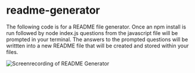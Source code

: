 # readme-generator

The following code is for a README file generator. Once an npm install is run followed by node index.js questions from the javascript file will be prompted in your terminal. The answers to the prompted questions will be writtten into a new README file that will be created and stored within your files.


![Screenrecording of README Generator](./assets/Screen%20Shot%202022-09-19%20at%209.55.48%20PM.png)

